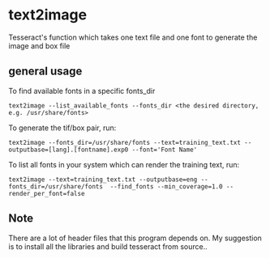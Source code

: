 # text2image
Tesseract's function which takes one text file and one font to generate the image and box file

## general usage
To find available fonts in a specific fonts_dir
```
text2image --list_available_fonts --fonts_dir <the desired directory, e.g. /usr/share/fonts>
```
To generate the tif/box pair, run:
```
text2image --fonts_dir=/usr/share/fonts --text=training_text.txt --outputbase=[lang].[fontname].exp0 --font='Font Name' 
```

To list all fonts in your system which can render the training text, run:
```
text2image --text=training_text.txt --outputbase=eng --fonts_dir=/usr/share/fonts  --find_fonts --min_coverage=1.0 --render_per_font=false
```
## Note
There are a lot of header files that this program depends on. My suggestion is to install all the libraries and build tesseract from source..

